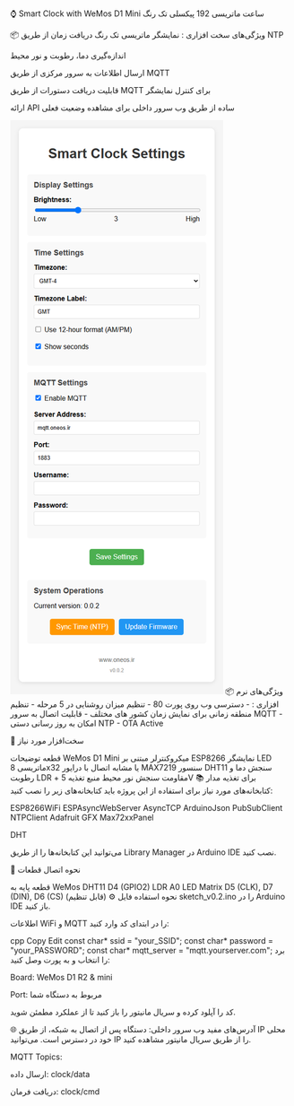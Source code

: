 ⌚ Smart Clock with WeMos D1 Mini
ساعت ماتریسی 192 پیکسلی تک رنگ 

📦 ویژگی‌های سخت افزاری : 
نمایشگر ماتریسی تک رنگ
دریافت زمان از طریق NTP

اندازه‌گیری دما، رطوبت و نور محیط

ارسال اطلاعات به سرور مرکزی از طریق MQTT

قابلیت دریافت دستورات از طریق MQTT برای کنترل نمایشگر

ارائه API ساده از طریق وب سرور داخلی برای مشاهده وضعیت فعلی

![Smart Clock](web.png)
📦 ویژگی‌های نرم افزاری :
    - دسترسی وب روی پورت 80
    - تنظیم میزان روشنایی در 5 مرحله
    - تنظیم منطقه زمانی برای نمایش زمان کشور های مختلف
    - قابلیت اتصال به سرور MQTT 
    - امکان به روز رسانی دستی NTP
    -  OTA Active

🧰 سخت‌افزار مورد نیاز

قطعه	توضیحات
WeMos D1 Mini	میکروکنترلر مبتنی بر ESP8266
نمایشگر LED ماتریسی 8x32 یا مشابه	اتصال با درایور MAX7219
سنسور DHT11	سنجش دما و رطوبت
LDR + مقاومت	سنجش نور محیط
منبع تغذیه 5V	برای تغذیه مدار
📚 کتابخانه‌های مورد نیاز
برای استفاده از این پروژه باید کتابخانه‌های زیر را نصب کنید:

ESP8266WiFi
ESPAsyncWebServer
AsyncTCP
ArduinoJson
PubSubClient
NTPClient
Adafruit GFX
Max72xxPanel

DHT

می‌توانید این کتابخانه‌ها را از طریق Library Manager در Arduino IDE نصب کنید.

🔌 نحوه اتصال قطعات

قطعه	پایه به WeMos
DHT11	D4 (GPIO2)
LDR	A0
LED Matrix	D5 (CLK), D7 (DIN), D6 (CS) (قابل تنظیم)
⚙️ نحوه استفاده
فایل sketch_v0.2.ino را در Arduino IDE باز کنید.

اطلاعات WiFi و MQTT را در ابتدای کد وارد کنید:

cpp
Copy
Edit
const char* ssid = "your_SSID";
const char* password = "your_PASSWORD";
const char* mqtt_server = "mqtt.yourserver.com";
برد را انتخاب و به پورت وصل کنید:

Board: WeMos D1 R2 & mini

Port: مربوط به دستگاه شما

کد را آپلود کرده و سریال مانیتور را باز کنید تا از عملکرد مطمئن شوید.

🌐 آدرس‌های مفید
وب سرور داخلی:
دستگاه پس از اتصال به شبکه، از طریق IP محلی خود در دسترس است. می‌توانید IP را از طریق سریال مانیتور مشاهده کنید.

MQTT Topics:

ارسال داده: clock/data

دریافت فرمان: clock/cmd